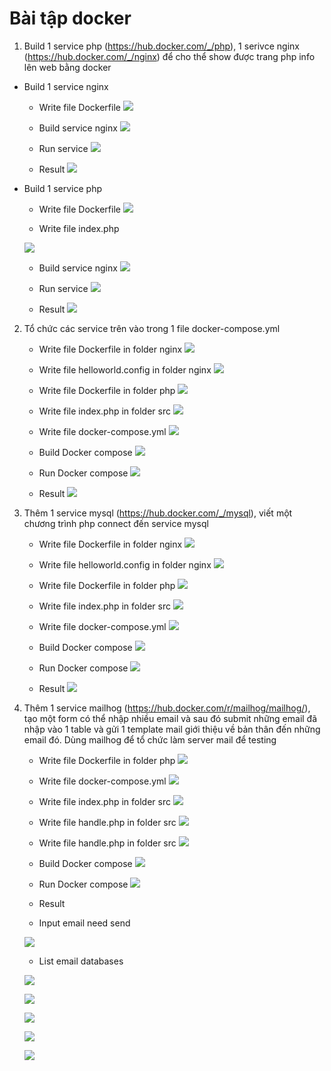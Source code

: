 # Bài tập docker

1. Build 1 service php (https://hub.docker.com/_/php), 1 serivce nginx (https://hub.docker.com/_/nginx) để cho thể show được trang php info lên web bằng docker

* Build 1 service nginx

    * Write file Dockerfile
    ![](./images/c1Docker/1nginx.png)

    * Build service nginx
    ![](./images/c1Docker/2nginx.png)

    * Run service
    ![](./images/c1Docker/3nginx.png)

    * Result
    ![](./images/c1Docker/4nginx.png)

* Build 1 service php
    * Write file Dockerfile
    ![](./images/c1Docker/1php.png)

    * Write file index.php
    
    ![](./images/c1Docker/1.2php.png)

    * Build service nginx
    ![](./images/c1Docker/2php.png)

    * Run service
    ![](./images/c1Docker/3php.png)

    * Result
    ![](./images/c1Docker/4php.png)

2. Tổ chức các service trên vào trong 1 file docker-compose.yml

    * Write file Dockerfile in folder nginx
    ![](./images/c2Docker/1compose.png)

    * Write file helloworld.config in folder nginx
    ![](./images/c2Docker/2compose.png)

    * Write file Dockerfile in folder php
    ![](./images/c2Docker/3compose.png)

    * Write file index.php in folder src
    ![](./images/c2Docker/4compose.png)

    * Write file docker-compose.yml
    ![](./images/c2Docker/5compose.png)

    * Build Docker compose
    ![](./images/c2Docker/6compose.png)

    * Run Docker compose
    ![](./images/c2Docker/7compose.png)

    * Result
    ![](./images/c2Docker/8compose.png)


3.  Thêm 1 service mysql (https://hub.docker.com/_/mysql), viết một chương trình php connect đến service mysql

    * Write file Dockerfile in folder nginx
    ![](./images/mysqlDocker/1mysql.png)

    * Write file helloworld.config in folder nginx
    ![](./images/mysqlDocker/2mysql.png)

    * Write file Dockerfile in folder php
    ![](./images/mysqlDocker/3mysql.png)

    * Write file index.php in folder src
    ![](./images/mysqlDocker/4mysql.png)

    * Write file docker-compose.yml
    ![](./images/mysqlDocker/5mysql.png)

    * Build Docker compose
    ![](./images/c2Docker/6compose.png)

    * Run Docker compose
    ![](./images/c2Docker/7compose.png)

    * Result
    ![](./images/mysqlDocker/6mysql.png)



4. Thêm 1 service mailhog (https://hub.docker.com/r/mailhog/mailhog/), tạo một form có thể nhập nhiều email và sau đó submit  những email đã nhập vào 1 table và gửi  1  template mail giới thiệu về bản thân đến những email đó. Dùng mailhog để tổ chức làm server mail để testing

    * Write file Dockerfile in folder php
    ![](./images/mailhog//1mail.png)

    * Write file docker-compose.yml
    ![](./images/mailhog//2mail.png)

    * Write file index.php in folder src
    ![](./images/mailhog//3mail.png)

    * Write file handle.php in folder src
    ![](./images/mailhog//4mail.png)

    * Write file handle.php in folder src
    ![](./images/mailhog//5mail.png)

    * Build Docker compose
    ![](./images/c2Docker/6compose.png)

    * Run Docker compose
    ![](./images/c2Docker/7compose.png)

    * Result
    * Input email need send

    ![](./images/mailhog//6mail.png)

    * List email databases

    ![](./images/mailhog//7mail.png)

    ![](./images/mailhog//11mail.png)

    ![](./images/mailhog//8mail.png)

    ![](./images/mailhog//9mail.png)

    ![](./images/mailhog//10mail.png)